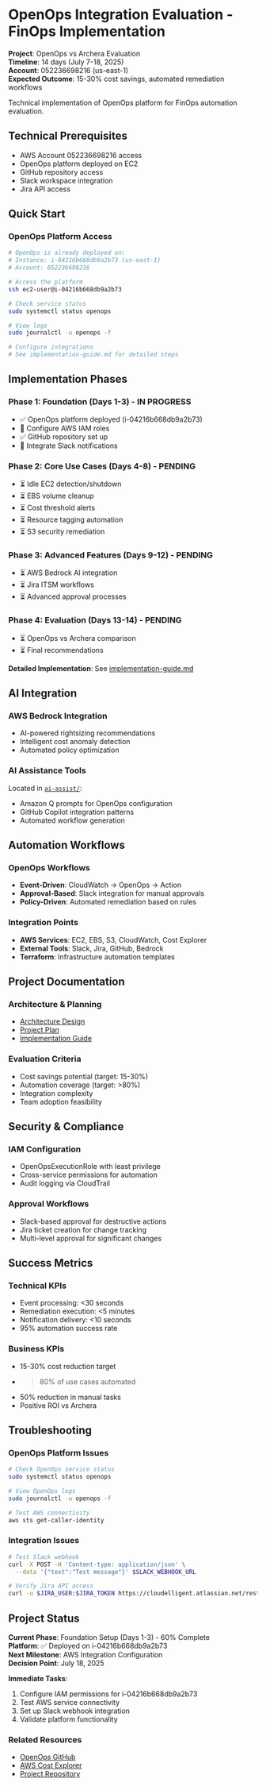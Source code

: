 # OpenOps Integration Evaluation - FinOps Implementation

**Project**: OpenOps vs Archera Evaluation  
**Timeline**: 14 days (July 7-18, 2025)  
**Account**: 052236698216 (us-east-1)  
**Expected Outcome**: 15-30% cost savings, automated remediation workflows

Technical implementation of OpenOps platform for FinOps automation evaluation.

## Technical Prerequisites
- AWS Account 052236698216 access
- OpenOps platform deployed on EC2
- GitHub repository access
- Slack workspace integration
- Jira API access

## Quick Start

### OpenOps Platform Access
```bash
# OpenOps is already deployed on:
# Instance: i-04216b668db9a2b73 (us-east-1)
# Account: 052236698216

# Access the platform
ssh ec2-user@i-04216b668db9a2b73

# Check service status
sudo systemctl status openops

# View logs
sudo journalctl -u openops -f

# Configure integrations
# See implementation-guide.md for detailed steps
```

## Implementation Phases

### Phase 1: Foundation (Days 1-3) - IN PROGRESS
- ✅ OpenOps platform deployed (i-04216b668db9a2b73)
- 🔄 Configure AWS IAM roles
- ✅ GitHub repository set up
- 🔄 Integrate Slack notifications

### Phase 2: Core Use Cases (Days 4-8) - PENDING
- ⏳ Idle EC2 detection/shutdown
- ⏳ EBS volume cleanup
- ⏳ Cost threshold alerts
- ⏳ Resource tagging automation
- ⏳ S3 security remediation

### Phase 3: Advanced Features (Days 9-12) - PENDING
- ⏳ AWS Bedrock AI integration
- ⏳ Jira ITSM workflows
- ⏳ Advanced approval processes

### Phase 4: Evaluation (Days 13-14) - PENDING
- ⏳ OpenOps vs Archera comparison
- ⏳ Final recommendations

**Detailed Implementation**: See [implementation-guide.md](delivery-blueprint/implementation-guide.md)

## AI Integration

### AWS Bedrock Integration
- AI-powered rightsizing recommendations
- Intelligent cost anomaly detection
- Automated policy optimization

### AI Assistance Tools
Located in [`ai-assist/`](ai-assist/prompts/amazon-q-prompts.md):
- Amazon Q prompts for OpenOps configuration
- GitHub Copilot integration patterns
- Automated workflow generation

## Automation Workflows

### OpenOps Workflows
- **Event-Driven**: CloudWatch → OpenOps → Action
- **Approval-Based**: Slack integration for manual approvals
- **Policy-Driven**: Automated remediation based on rules

### Integration Points
- **AWS Services**: EC2, EBS, S3, CloudWatch, Cost Explorer
- **External Tools**: Slack, Jira, GitHub, Bedrock
- **Terraform**: Infrastructure automation templates

## Project Documentation

### Architecture & Planning
- [Architecture Design](docs/architecture/openops-architecture.md)
- [Project Plan](delivery-blueprint/project-plan.md)
- [Implementation Guide](delivery-blueprint/implementation-guide.md)

### Evaluation Criteria
- Cost savings potential (target: 15-30%)
- Automation coverage (target: >80%)
- Integration complexity
- Team adoption feasibility

## Security & Compliance

### IAM Configuration
- OpenOpsExecutionRole with least privilege
- Cross-service permissions for automation
- Audit logging via CloudTrail

### Approval Workflows
- Slack-based approval for destructive actions
- Jira ticket creation for change tracking
- Multi-level approval for significant changes

## Success Metrics

### Technical KPIs
- Event processing: <30 seconds
- Remediation execution: <5 minutes
- Notification delivery: <10 seconds
- 95% automation success rate

### Business KPIs
- 15-30% cost reduction target
- >80% of use cases automated
- 50% reduction in manual tasks
- Positive ROI vs Archera

## Troubleshooting

### OpenOps Platform Issues
```bash
# Check OpenOps service status
sudo systemctl status openops

# View OpenOps logs
sudo journalctl -u openops -f

# Test AWS connectivity
aws sts get-caller-identity
```

### Integration Issues
```bash
# Test Slack webhook
curl -X POST -H 'Content-type: application/json' \
  --data '{"text":"Test message"}' $SLACK_WEBHOOK_URL

# Verify Jira API access
curl -u $JIRA_USER:$JIRA_TOKEN https://cloudelligent.atlassian.net/rest/api/2/myself
```

## Project Status

**Current Phase**: Foundation Setup (Days 1-3) - 60% Complete  
**Platform**: ✅ Deployed on i-04216b668db9a2b73  
**Next Milestone**: AWS Integration Configuration  
**Decision Point**: July 18, 2025  

**Immediate Tasks**:
1. Configure IAM permissions for i-04216b668db9a2b73
2. Test AWS service connectivity
3. Set up Slack webhook integration
4. Validate platform functionality  

### Related Resources
- [OpenOps GitHub](https://github.com/openops-cloud/openops)
- [AWS Cost Explorer](https://aws.amazon.com/aws-cost-management/aws-cost-explorer/)
- [Project Repository](https://github.com/glenn-gray/cloudelligent-finops-practice)